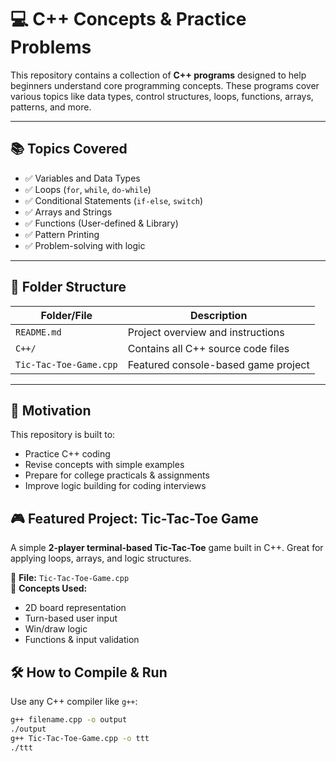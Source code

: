 # 💻 C++ Concepts & Practice Problems

This repository contains a collection of **C++ programs** designed to help beginners understand core programming concepts. These programs cover various topics like data types, control structures, loops, functions, arrays, patterns, and more.

---

## 📚 Topics Covered

- ✅ Variables and Data Types  
- ✅ Loops (`for`, `while`, `do-while`)  
- ✅ Conditional Statements (`if-else`, `switch`)  
- ✅ Arrays and Strings  
- ✅ Functions (User-defined & Library)  
- ✅ Pattern Printing  
- ✅ Problem-solving with logic

---

## 📁 Folder Structure

| Folder/File      | Description                              |
|------------------|------------------------------------------|
| `README.md`      | Project overview and instructions        |
| `C++/`           | Contains all C++ source code files        |
| `Tic-Tac-Toe-Game.cpp` | Featured console-based game project    |

---

## 🌟 Motivation

This repository is built to:

- Practice C++ coding
- Revise concepts with simple examples
- Prepare for college practicals & assignments
- Improve logic building for coding interviews

## 🎮 Featured Project: Tic-Tac-Toe Game

A simple **2-player terminal-based Tic-Tac-Toe** game built in C++. Great for applying loops, arrays, and logic structures.

📌 **File:** `Tic-Tac-Toe-Game.cpp`  
🧠 **Concepts Used:**  
- 2D board representation  
- Turn-based user input  
- Win/draw logic  
- Functions & input validation
  
## 🛠️ How to Compile & Run

Use any C++ compiler like `g++`:

```bash
g++ filename.cpp -o output
./output
g++ Tic-Tac-Toe-Game.cpp -o ttt
./ttt
```
